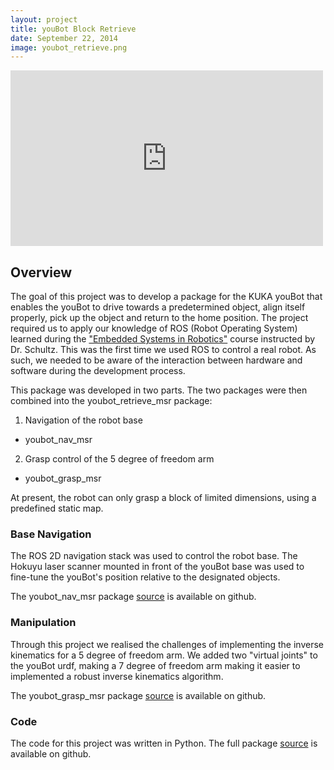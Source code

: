 ```yaml
---
layout: project
title: youBot Block Retrieve
date: September 22, 2014
image: youbot_retrieve.png
---
```


<iframe src="https://player.vimeo.com/video/114483339" width="500" height="281" frameborder="0" webkitallowfullscreen mozallowfullscreen allowfullscreen></iframe>

## Overview
The goal of this project was to develop a package for the KUKA youBot that enables the youBot to drive towards a predetermined object, align itself properly, pick up the object and return to the home position. The project required us to apply our knowledge of ROS (Robot Operating System) learned during the ["Embedded Systems in Robotics"](http://www.mccormick.northwestern.edu/mechanical/courses/descriptions/495-embedded-systems-in-robotics.html) course instructed by Dr. Schultz. This was the first time we used ROS to control a real robot. As such, we needed to be aware of the interaction between hardware and software during the development process.

This package was developed in two parts. The two packages were then combined into the youbot_retrieve_msr package: 

1. Navigation of the robot base

  * youbot_nav_msr

2. Grasp control of the 5 degree of freedom arm

  * youbot_grasp_msr

At present, the robot can only grasp a block of limited dimensions, using a predefined static map. 

### Base Navigation
The ROS 2D navigation stack was used to control the robot base. The Hokuyu laser scanner mounted in front of the youBot base was used to fine-tune the youBot's position relative to the designated objects. 

The youbot_nav_msr package [source](https://github.com/jihoonkim92/youbot_nav_msr "youbot_nav_msr package") is available on github. 

### Manipulation
Through this project we realised the challenges of implementing the inverse kinematics for a 5 degree of freedom arm. We added  two "virtual joints" to the youBot urdf, making a 7 degree of freedom arm making it easier to implemented a robust inverse kinematics algorithm. 

The youbot_grasp_msr package [source](https://github.com/mattmongeon/youbot_grasp_msr "youbot_grasp_msr package") is available on github. 

### Code
The code for this project was written in Python. 
The full package [source](https://github.com/MahdiehNejati/youbot_retrieve_msr "youbot_retrieve_msr package") is available on github. 
